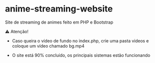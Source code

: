 # anime-streaming-website
Site de streaming de animes feito em PHP e Bootstrap

⚠️ Atenção!  
* Caso queira o vídeo de fundo no index.php, crie uma pasta videos e coloque um vídeo chamado bg.mp4  

* O site está 90% concluído, os principais sistemas estão funcionando
